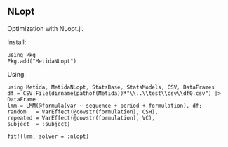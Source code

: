 ## NLopt

Optimization with NLopt.jl.

Install:

```
using Pkg
Pkg.add("MetidaNLopt")
```

Using:

```
using Metida, MetidaNLopt, StatsBase, StatsModels, CSV, DataFrames
df = CSV.File(dirname(pathof(Metida))*"\\..\\test\\csv\\df0.csv") |> DataFrame
lmm = LMM(@formula(var ~ sequence + period + formulation), df;
random   = VarEffect(@covstr(formulation), CSH),
repeated = VarEffect(@covstr(formulation), VC),
subject  = :subject)

fit!(lmm; solver = :nlopt)
```
